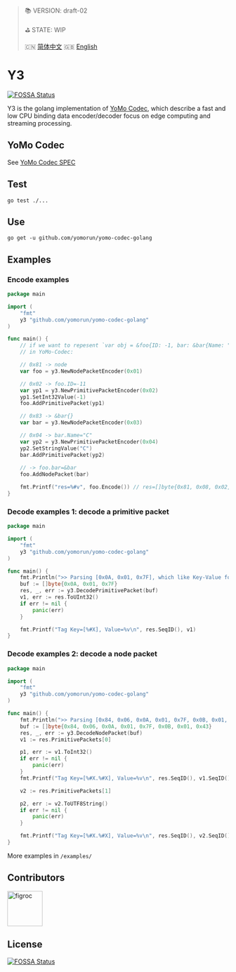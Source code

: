 > 📚 VERSION: draft-02
>
> ⛳️ STATE: WIP
>
> 🇨🇳 [简体中文](README_CN.md)  🇬🇧 [English](https://github.com/yomorun/yomo-codec-golang/blob/master/README.md)

# Y3
[![FOSSA Status](https://app.fossa.com/api/projects/git%2Bgithub.com%2Fyomorun%2Fyomo-codec-golang.svg?type=shield)](https://app.fossa.com/projects/git%2Bgithub.com%2Fyomorun%2Fyomo-codec-golang?ref=badge_shield)

Y3 is the golang implementation of [YoMo Codec](https://github.com/yomorun/yomo-codec), which describe a fast and low CPU binding data encoder/decoder focus on edge computing and streaming processing.

## YoMo Codec

See [YoMo Codec SPEC](https://github.com/yomorun/yomo-codec)

## Test

`go test ./...`

## Use 

`go get -u github.com/yomorun/yomo-codec-golang`

## Examples

### Encode examples

```go
package main

import (
	"fmt"
	y3 "github.com/yomorun/yomo-codec-golang"
)

func main() {
	// if we want to repesent `var obj = &foo{ID: -1, bar: &bar{Name: "C"}}` 
	// in YoMo-Codec:

	// 0x81 -> node
	var foo = y3.NewNodePacketEncoder(0x01)

	// 0x02 -> foo.ID=-11
	var yp1 = y3.NewPrimitivePacketEncoder(0x02)
	yp1.SetInt32Value(-1)
	foo.AddPrimitivePacket(yp1)

	// 0x83 -> &bar{}
	var bar = y3.NewNodePacketEncoder(0x03)

	// 0x04 -> bar.Name="C"
	var yp2 = y3.NewPrimitivePacketEncoder(0x04)
	yp2.SetStringValue("C")
	bar.AddPrimitivePacket(yp2)
	
	// -> foo.bar=&bar
	foo.AddNodePacket(bar)

	fmt.Printf("res=%#v", foo.Encode()) // res=[]byte{0x81, 0x08, 0x02, 0x01, 0x7F, 0x83, 0x03, 0x04, 0x01, 0x43}
}
```

### Decode examples 1: decode a primitive packet

```go
package main

import (
	"fmt"
	y3 "github.com/yomorun/yomo-codec-golang"
)

func main() {
	fmt.Println(">> Parsing [0x0A, 0x01, 0x7F], which like Key-Value format = 0x0A: 127")
	buf := []byte{0x0A, 0x01, 0x7F}
	res, _, err := y3.DecodePrimitivePacket(buf)
	v1, err := res.ToUInt32()
	if err != nil {
		panic(err)
	}

	fmt.Printf("Tag Key=[%#X], Value=%v\n", res.SeqID(), v1)
}
```

### Decode examples 2: decode a node packet

```go
package main

import (
	"fmt"
	y3 "github.com/yomorun/yomo-codec-golang"
)

func main() {
	fmt.Println(">> Parsing [0x84, 0x06, 0x0A, 0x01, 0x7F, 0x0B, 0x01, 0x43] EQUALS JSON= 0x84: { 0x0A: -1, 0x0B: 'C' }")
	buf := []byte{0x84, 0x06, 0x0A, 0x01, 0x7F, 0x0B, 0x01, 0x43}
	res, _, err := y3.DecodeNodePacket(buf)
	v1 := res.PrimitivePackets[0]

	p1, err := v1.ToInt32()
	if err != nil {
		panic(err)
	}
	fmt.Printf("Tag Key=[%#X.%#X], Value=%v\n", res.SeqID(), v1.SeqID(), p1)

	v2 := res.PrimitivePackets[1]

	p2, err := v2.ToUTF8String()
	if err != nil {
		panic(err)
	}

	fmt.Printf("Tag Key=[%#X.%#X], Value=%v\n", res.SeqID(), v2.SeqID(), p2)
}
```

More examples in `/examples/`

## Contributors

[//]: contributor-faces

<a href="https://github.com/figroc"><img src="https://avatars1.githubusercontent.com/u/2026460?v=3" title="figroc" width="80" height="80"></a>

[//]: contributor-faces

## License
[![FOSSA Status](https://app.fossa.com/api/projects/git%2Bgithub.com%2Fyomorun%2Fyomo-codec-golang.svg?type=large)](https://app.fossa.com/projects/git%2Bgithub.com%2Fyomorun%2Fyomo-codec-golang?ref=badge_large)
